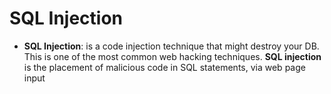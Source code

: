 # SQL Injection

* __SQL Injection__: is a code injection technique that might destroy your DB. This is one of the most common web hacking techniques. __SQL injection__ is the placement of malicious code in SQL statements, via web page input